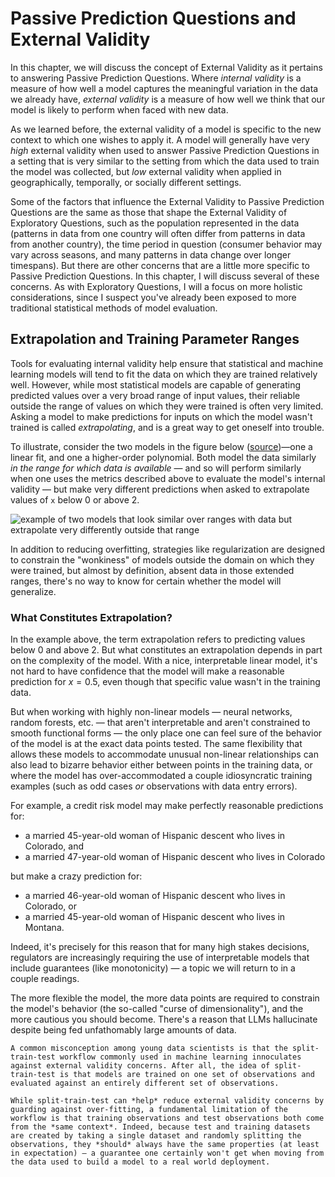# Passive Prediction Questions and External Validity

In this chapter, we will discuss the concept of External Validity as it pertains to answering Passive Prediction Questions. Where *internal validity* is a measure of how well a model captures the meaningful variation in the data we already have, *external validity* is a measure of how well we think that our model is likely to perform when faced with new data.

As we learned before, the external validity of a model is specific to the new context to which one wishes to apply it. A model will generally have very *high* external validity when used to answer Passive Prediction Questions in a setting that is very similar to the setting from which the data used to train the model was collected, but *low* external validity when applied in geographically, temporally, or socially different settings.

Some of the factors that influence the External Validity to Passive Prediction Questions are the same as those that shape the External Validity of Exploratory Questions, such as the population represented in the data (patterns in data from one country will often differ from patterns in data from another country), the time period in question (consumer behavior may vary across seasons, and many patterns in data change over longer timespans). But there are other concerns that are a little more specific to Passive Prediction Questions. In this chapter, I will discuss several of these concerns. As with Exploratory Questions, I will a focus on more holistic considerations, since I suspect you've already been exposed to more traditional statistical methods of model evaluation.

## Extrapolation and Training Parameter Ranges

Tools for evaluating internal validity help ensure that statistical and machine learning models will tend to fit the data on which they are trained relatively well. However, while most statistical models are capable of generating predicted values over a very broad range of input values, their reliable outside the range of values on which they were trained is often very limited. Asking a model to make predictions for inputs on which the model wasn't trained is called *extrapolating*, and is a great way to get oneself into trouble.

To illustrate, consider the two models in the figure below ([source](https://ece.uwaterloo.ca/~dwharder/NumericalAnalysis/06LeastSquares/extrapolation/complete.html))—one a linear fit, and one a higher-order polynomial. Both model the data similarly *in the range for which data is available* — and so will perform similarly when one uses the metrics described above to evaluate the model's internal validity — but make very different predictions when asked to extrapolate values of `x` below 0 or above 2.

![example of two models that look similar over ranges with data but extrapolate very differently outside that range](images/extrapolation.jpg)

In addition to reducing overfitting, strategies like regularization are designed to constrain the "wonkiness" of models outside the domain on which they were trained, but almost by definition, absent data in those extended ranges, there's no way to know for certain whether the model will generalize.

### What Constitutes Extrapolation?

In the example above, the term extrapolation refers to predicting values below 0 and above 2. But what constitutes an extrapolation depends in part on the complexity of the model. With a nice, interpretable linear model, it's not hard to have confidence that the model will make a reasonable prediction for $x=0.5$, even though that specific value wasn't in the training data. 

But when working with highly non-linear models — neural networks, random forests, etc. — that aren't interpretable and aren't constrained to smooth functional forms — the only place one can feel sure of the behavior of the model is at the exact data points tested. The same flexibility that allows these models to accommodate unusual non-linear relationships can also lead to bizarre behavior either between points in the training data, or where the model has over-accommodated a couple idiosyncratic training examples (such as odd cases *or* observations with data entry errors).

For example, a credit risk model may make perfectly reasonable predictions for:

- a married 45-year-old woman of Hispanic descent who lives in Colorado, and 
- a married 47-year-old woman of Hispanic descent who lives in Colorado 

but make a crazy prediction for: 

- a married 46-year-old woman of Hispanic descent who lives in Colorado, or 
- a married 45-year-old woman of Hispanic descent who lives in Montana.

Indeed, it's precisely for this reason that for many high stakes decisions, regulators are increasingly requiring the use of interpretable models that include guarantees (like monotonicity) — a topic we will return to in a couple readings.

The more flexible the model, the more data points are required to constrain the model's behavior (the so-called "curse of dimensionality"), and the more cautious you should become. There's a reason that LLMs hallucinate despite being fed unfathomably large amounts of data.

```{note}
A common misconception among young data scientists is that the split-train-test workflow commonly used in machine learning innoculates against external validity concerns. After all, the idea of split-train-test is that models are trained on one set of observations and evaluated against an entirely different set of observations.

While split-train-test can *help* reduce external validity concerns by guarding against over-fitting, a fundamental limitation of the workflow is that training observations and test observations both come from the *same context*. Indeed, because test and training datasets are created by taking a single dataset and randomly splitting the observations, they *should* always have the same properties (at least in expectation) — a guarantee one certainly won't get when moving from the data used to build a model to a real world deployment.
```

